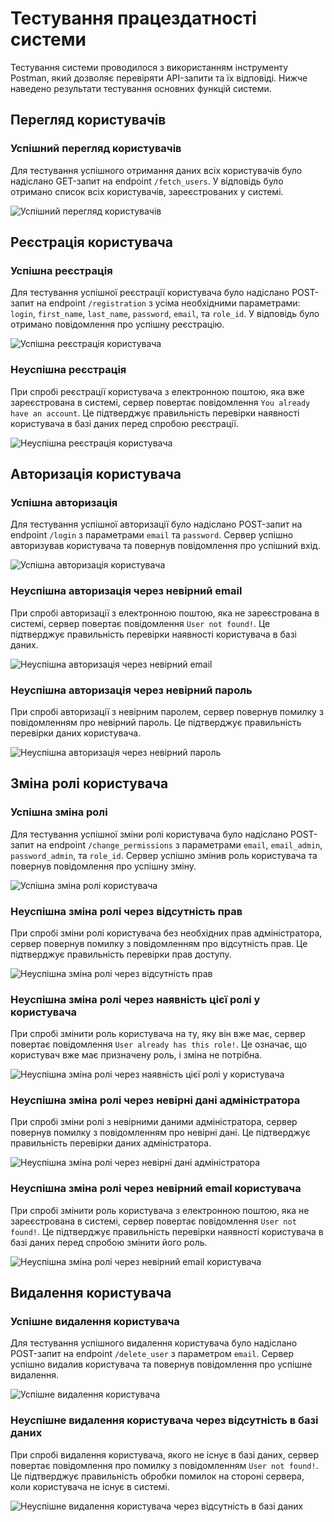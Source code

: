 # Тестування працездатності системи

Тестування системи проводилося з використанням інструменту Postman, який дозволяє перевіряти API-запити та їх відповіді. Нижче наведено результати тестування основних функцій системи.

## Перегляд користувачів

### Успішний перегляд користувачів

Для тестування успішного отримання даних всіх користувачів було надіслано GET-запит на endpoint `/fetch_users`. У відповідь було отримано список всіх користувачів, зареєстрованих у системі.

![Успішний перегляд користувачів](fetch_users_screenshot.png)

## Реєстрація користувача

### Успішна реєстрація

Для тестування успішної реєстрації користувача було надіслано POST-запит на endpoint `/registration` з усіма необхідними параметрами: `login`, `first_name`, `last_name`, `password`, `email`, та `role_id`. У відповідь було отримано повідомлення про успішну реєстрацію.

![Успішна реєстрація користувача](successful_registration_screenshot.png)

### Неуспішна реєстрація

При спробі реєстрації користувача з електронною поштою, яка вже зареєстрована в системі, сервер повертає повідомлення `You already have an account`. Це підтверджує правильність перевірки наявності користувача в базі даних перед спробою реєстрації.

![Неуспішна реєстрація користувача](failed_registration_screenshot.png)

## Авторизація користувача

### Успішна авторизація

Для тестування успішної авторизації було надіслано POST-запит на endpoint `/login` з параметрами `email` та `password`. Сервер успішно авторизував користувача та повернув повідомлення про успішний вхід.

![Успішна авторизація користувача](successful_login_screenshot.png)

### Неуспішна авторизація через невірний email

При спробі авторизації з електронною поштою, яка не зареєстрована в системі, сервер повертає повідомлення `User not found!`. Це підтверджує правильність перевірки наявності користувача в базі даних.

![Неуспішна авторизація через невірний email](failed_login_wrong_email_screenshot.png)

### Неуспішна авторизація через невірний пароль

При спробі авторизації з невірним паролем, сервер повернув помилку з повідомленням про невірний пароль. Це підтверджує правильність перевірки даних користувача.

![Неуспішна авторизація через невірний пароль](failed_login_wrong_password_screenshot.png)

## Зміна ролі користувача

### Успішна зміна ролі

Для тестування успішної зміни ролі користувача було надіслано POST-запит на endpoint `/change_permissions` з параметрами `email`, `email_admin`, `password_admin`, та `role_id`. Сервер успішно змінив роль користувача та повернув повідомлення про успішну зміну.

![Успішна зміна ролі користувача](successful_role_change_screenshot.png)

### Неуспішна зміна ролі через відсутність прав

При спробі зміни ролі користувача без необхідних прав адміністратора, сервер повернув помилку з повідомленням про відсутність прав. Це підтверджує правильність перевірки прав доступу.

![Неуспішна зміна ролі через відсутність прав](failed_role_change_no_permission_screenshot.png)

### Неуспішна зміна ролі через наявність цієї ролі у користувача

При спробі змінити роль користувача на ту, яку він вже має, сервер повертає повідомлення `User already has this role!`. Це означає, що користувач вже має призначену роль, і зміна не потрібна.

![Неуспішна зміна ролі через наявність цієї ролі у користувача](user_already_has_role_screenshot.png)

### Неуспішна зміна ролі через невірні дані адміністратора

При спробі зміни ролі з невірними даними адміністратора, сервер повернув помилку з повідомленням про невірні дані. Це підтверджує правильність перевірки даних адміністратора.

![Неуспішна зміна ролі через невірні дані адміністратора](failed_role_change_wrong_admin_credentials_screenshot.png)

### Неуспішна зміна ролі через невірний email користувача

При спробі змінити роль користувача з електронною поштою, яка не зареєстрована в системі, сервер повертає повідомлення `User not found!`. Це підтверджує правильність перевірки наявності користувача в базі даних перед спробою змінити його роль.

![Неуспішна зміна ролі через невірний email користувача](failed_role_change_wrong_user_email_screenshot.png)

## Видалення користувача

### Успішне видалення користувача

Для тестування успішного видалення користувача було надіслано POST-запит на endpoint `/delete_user` з параметром `email`. Сервер успішно видалив користувача та повернув повідомлення про успішне видалення.

![Успішне видалення користувача](successful_delete_user_screenshot.png)

### Неуспішне видалення користувача через відсутність в базі даних

При спробі видалення користувача, якого не існує в базі даних, сервер повертає повідомлення про помилку з повідомленням `User not found!`. Це підтверджує правильність обробки помилок на стороні сервера, коли користувача не існує в системі.

![Неуспішне видалення користувача через відсутність в базі даних](failed_delete_user_not_found_screenshot.png)